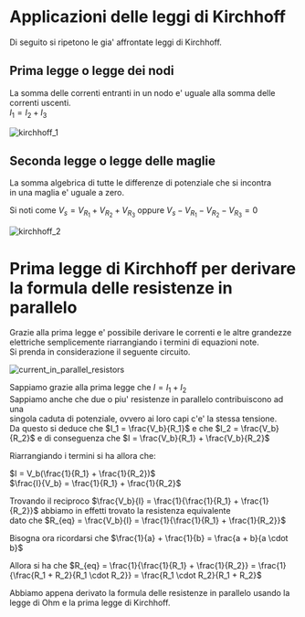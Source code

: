 # Applicazioni delle leggi di Kirchhoff  

Di seguito si ripetono le gia' affrontate leggi di Kirchhoff.  

## Prima legge o legge dei nodi

La somma delle correnti entranti in un nodo e' uguale alla somma delle  
correnti uscenti.  
$I_1 = I_2 + I_3$  

![kirchhoff_1](https://user-images.githubusercontent.com/7195133/195977379-bbc3de68-a649-4520-9e59-a086dc6534dd.jpg)  

## Seconda legge o legge delle maglie

La somma algebrica di tutte le differenze di potenziale che si incontra  
in una maglia e' uguale a zero.  

Si noti come $V_s = V_{R_1} + V_{R_2} + V_{R_3}$ oppure $V_s - V_{R_1} - V_{R_2} - V_{R_3} = 0$

![kirchhoff_2](https://user-images.githubusercontent.com/7195133/195985646-8b277b29-6bf0-44a7-9a6d-08240a51b0e8.jpg)  

# Prima legge di Kirchhoff per derivare la formula delle resistenze in parallelo  

Grazie alla prima legge e' possibile derivare le correnti e le altre grandezze  
elettriche semplicemente riarrangiando i termini di equazioni note.  
Si prenda in considerazione il seguente circuito.  

![current_in_parallel_resistors](https://user-images.githubusercontent.com/7195133/202259331-f47e13bd-f296-4a7b-9324-817e9f898e57.jpg)  

Sappiamo grazie alla prima legge che $I = I_1 + I_2$  
Sappiamo anche che due o piu' resistenze in parallelo contribuiscono ad una  
singola caduta di potenziale, ovvero ai loro capi c'e' la stessa tensione.  
Da questo si deduce che $I_1 = \frac{V_b}{R_1}$ e che $I_2 = \frac{V_b}{R_2}$ e di conseguenza che $I = \frac{V_b}{R_1} + \frac{V_b}{R_2}$  

Riarrangiando i termini si ha allora che:

$I = V_b(\frac{1}{R_1} + \frac{1}{R_2})$  
$\frac{I}{V_b} = \frac{1}{R_1} + \frac{1}{R_2}$  

Trovando il reciproco $\frac{V_b}{I} = \frac{1}{\frac{1}{R_1} + \frac{1}{R_2}}$ abbiamo in effetti trovato la resistenza equivalente  
dato che $R_{eq} = \frac{V_b}{I} = \frac{1}{\frac{1}{R_1} + \frac{1}{R_2}}$  

Bisogna ora ricordarsi che $\frac{1}{a} + \frac{1}{b} = \frac{a + b}{a \cdot b}$  

Allora si ha che $R_{eq} = \frac{1}{\frac{1}{R_1} + \frac{1}{R_2}} = \frac{1}{\frac{R_1 + R_2}{R_1 \cdot R_2}} = \frac{R_1 \cdot R_2}{R_1 + R_2}$  

Abbiamo appena derivato la formula delle resistenze  in parallelo usando la  
legge di Ohm e la prima legge di Kirchhoff.
